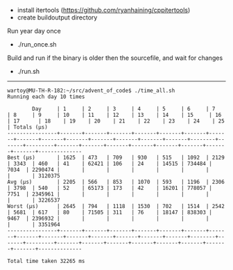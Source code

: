 - install itertools (https://github.com/ryanhaining/cppitertools)
- create buildoutput directory

Run year day once
- ./run_once.sh <year> <day>

Build and run <year> <day> if the binary is older then the sourcefile, and wait for changes
- ./run.sh <year> <day>


---
```
wartoy@MU-TH-R-182:~/src/advent_of_code$ ./time_all.sh 
Running each day 10 times

        Day     | 1     | 2     | 3     | 4     | 5     | 6     | 7     | 8     | 9     | 10    | 11    | 12    | 13    | 14    | 15     | 16    | 17      | 18    | 19    | 20    | 21    | 22    | 23    | 24    | 25    | Totals (µs)
----------------+-------+-------+-------+-------+-------+-------+-------+-------+-------+-------+-------+-------+-------+-------+--------+-------+---------+-------+-------+-------+-------+-------+-------+-------+-------+--------------
Best (µs)       | 1625  | 473   | 709   | 930   | 515   | 1092  | 2129  | 3343  | 460   | 41    | 62421 | 106   | 24    | 14515 | 734484 | 7034  | 2290474 |       |       |       |       |       |       |       |       | 3120375
Avg (µs)        | 2205  | 566   | 853   | 1070  | 593   | 1196  | 2306  | 3798  | 540   | 52    | 65173 | 173   | 42    | 16201 | 778057 | 7751  | 2345961 |       |       |       |       |       |       |       |       | 3226537
Worst (µs)      | 2645  | 794   | 1118  | 1530  | 702   | 1514  | 2542  | 5681  | 617   | 80    | 71505 | 311   | 76    | 18147 | 838303 | 9467  | 2396932 |       |       |       |       |       |       |       |       | 3351964
----------------+-------+-------+-------+-------+-------+-------+-------+-------+-------+-------+-------+-------+-------+-------+--------+-------+---------+-------+-------+-------+-------+-------+-------+-------+-------+--------------

Total time taken 32265 ms
```